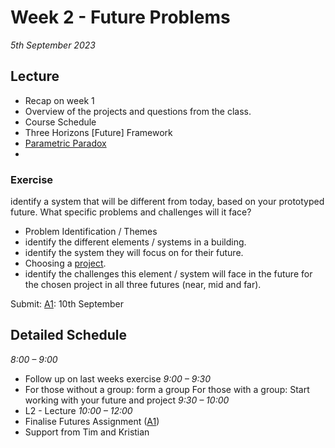 # Week 2 - Future Problems

*5th September 2023*

## Lecture
* Recap on week 1
* Overview of the projects and questions from the class.
* Course Schedule
* Three Horizons [Future] Framework
* [Parametric Paradox]
* 



### Exercise
identify a system that will be different from today, based on your prototyped future. What specific problems and challenges will it face?

* Problem Identification / Themes
* identify the different elements / systems in a building.
* identify the system they will focus on for their future.
* Choosing a [project](Agile-Prototyping/Projects).
* identify the challenges this element / system will face in the future for the chosen project in all three futures (near, mid and far).

Submit: [A1]: 10th September

## Detailed Schedule
*8:00 – 9:00*
* Follow up on last weeks exercise
*9:00 – 9:30*
* For those without a group: form a group For those with a group: Start working with your future and project
*9:30 – 10:00*
* L2 - Lecture
*10:00 – 12:00*
* Finalise Futures Assignment ([A1])
* Support from Tim and Kristian


[A1]: /Agile-Prototyping/Assignments/A1
[Parametric Paradox]: /Agile-Prototyping/Concepts/ParametricParadox

